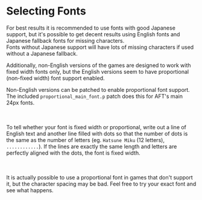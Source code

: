 Selecting Fonts
===============

For best results it is recommended to use fonts with good Japanese support, but it's possible to get decent results
using English fonts and Japanese fallback fonts for missing characters.  
Fonts without Japanese support will have lots of missing characters if used without a Japanese fallback.

Additionally, non-English versions of the games are designed to work with fixed width fonts only,
but the English versions seem to have proportional (non-fixed width) font support enabled.

Non-English versions can be patched to enable proportional font support.  
The included `proportional_main_font.p` patch does this for AFT's main 24px fonts.

　

To tell whether your font is fixed width or proportional, write out a line of English text and another line filled with
dots so that the number of dots is the same as the number of letters (eg. `Hatsune Miku` (12 letters), `............`).
If the lines are exactly the same length and letters are perfectly aligned with the dots, the font is fixed width.

　

It is actually possible to use a proportional font in games that don't support it, but the character spacing may be bad.
Feel free to try your exact font and see what happens.